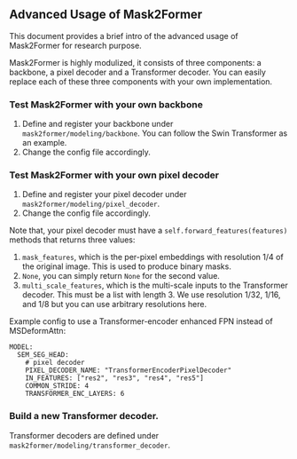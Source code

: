 ## Advanced Usage of Mask2Former

This document provides a brief intro of the advanced usage of Mask2Former for research purpose.

Mask2Former is highly modulized, it consists of three components: a backbone, a pixel decoder and a Transformer decoder.
You can easily replace each of these three components with your own implementation.

### Test Mask2Former with your own backbone

1. Define and register your backbone under `mask2former/modeling/backbone`. You can follow the Swin Transformer as an example.
2. Change the config file accordingly.

### Test Mask2Former with your own pixel decoder

1. Define and register your pixel decoder under `mask2former/modeling/pixel_decoder`.
2. Change the config file accordingly.

Note that, your pixel decoder must have a `self.forward_features(features)` methods that returns three values:
1. `mask_features`, which is the per-pixel embeddings with resolution 1/4 of the original image. This is used to produce binary masks.
2. `None`, you can simply return `None` for the second value.
3. `multi_scale_features`, which is the multi-scale inputs to the Transformer decoder. This must be a list with length 3.
We use resolution 1/32, 1/16, and 1/8 but you can use arbitrary resolutions here.

Example config to use a Transformer-encoder enhanced FPN instead of MSDeformAttn:
```
MODEL:
  SEM_SEG_HEAD:
    # pixel decoder
    PIXEL_DECODER_NAME: "TransformerEncoderPixelDecoder"
    IN_FEATURES: ["res2", "res3", "res4", "res5"]
    COMMON_STRIDE: 4
    TRANSFORMER_ENC_LAYERS: 6
```

### Build a new Transformer decoder.

Transformer decoders are defined under `mask2former/modeling/transformer_decoder`.
